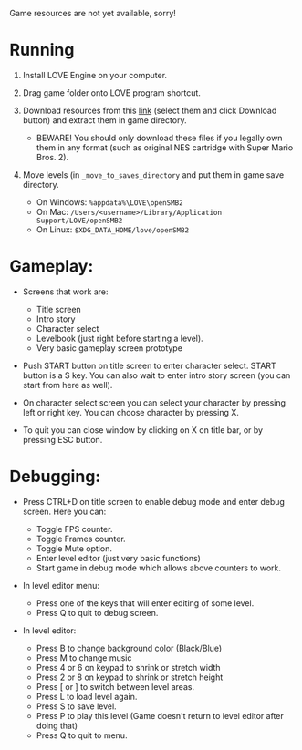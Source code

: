 Game resources are not yet available, sorry!

# Running

1. Install LOVE Engine on your computer.

2. Drag game folder onto LOVE program shortcut.

3. Download resources from this [link](https://drive.google.com/drive/folders/1Gqw8yUSekHwrbAnHErZbr7AdeugurBRq?usp=sharing) (select them and click Download button) and extract them in game directory.

    * BEWARE! You should only download these files if you legally own them in any format (such as original NES cartridge with Super Mario Bros. 2).

4. Move levels (in `_move_to_saves_directory` and put them in game save directory.
    * On Windows: `%appdata%\LOVE\openSMB2`
    * On Mac: `/Users/<username>/Library/Application Support/LOVE/openSMB2`
    * On Linux: `$XDG_DATA_HOME/love/openSMB2`


# Gameplay:

* Screens that work are:
    * Title screen
    * Intro story
    * Character select
    * Levelbook (just right before starting a level).
    * Very basic gameplay screen prototype

* Push START button on title screen to enter character select. START button is a S key. You can also wait to enter intro story screen (you can start from here as well).

* On character select screen you can select your character by pressing left or right key. You can choose character by pressing X.

* To quit you can close window by clicking on X on title bar, or by pressing ESC button.


# Debugging:

* Press CTRL+D on title screen to enable debug mode and enter debug screen. Here you can:
    * Toggle FPS counter.
    * Toggle Frames counter.
	* Toggle Mute option.
    * Enter level editor (just very basic functions)
    * Start game in debug mode which allows above counters to work.

* In level editor menu:
    * Press one of the keys that will enter editing of some level.
    * Press Q to quit to debug screen.

* In level editor:
    * Press B to change background color (Black/Blue)
	* Press M to change music
    * Press 4 or 6 on keypad to shrink or stretch width
    * Press 2 or 8 on keypad to shrink or stretch height
    * Press [ or ] to switch between level areas.
    * Press L to load level again.
    * Press S to save level.
    * Press P to play this level (Game doesn't return to level editor after doing that)
    * Press Q to quit to menu.